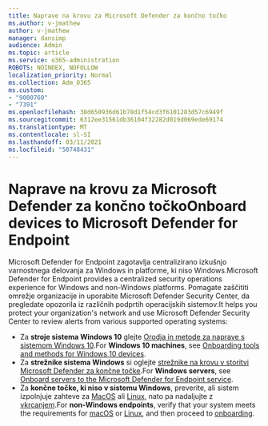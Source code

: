 ```yaml
---
title: Naprave na krovu za Microsoft Defender za končno točko
ms.author: v-jmathew
author: v-jmathew
manager: dansimp
audience: Admin
ms.topic: article
ms.service: o365-administration
ROBOTS: NOINDEX, NOFOLLOW
localization_priority: Normal
ms.collection: Adm_O365
ms.custom:
- "9000760"
- "7391"
ms.openlocfilehash: 38d650936d61b78d1f54cd3f6101283d57c6949f
ms.sourcegitcommit: 6312ee31561db36104f32282d019d069ede69174
ms.translationtype: MT
ms.contentlocale: sl-SI
ms.lasthandoff: 03/11/2021
ms.locfileid: "50748431"
---
```

# <a name="onboard-devices-to-microsoft-defender-for-endpoint"></a><span data-ttu-id="d6cbe-102">Naprave na krovu za Microsoft Defender za končno točko</span><span class="sxs-lookup"><span data-stu-id="d6cbe-102">Onboard devices to Microsoft Defender for Endpoint</span></span>

<span data-ttu-id="d6cbe-103">Microsoft Defender for Endpoint zagotavlja centralizirano izkušnjo varnostnega delovanja za Windows in platforme, ki niso Windows.</span><span class="sxs-lookup"><span data-stu-id="d6cbe-103">Microsoft Defender for Endpoint provides a centralized security operations experience for Windows and non-Windows platforms.</span></span> <span data-ttu-id="d6cbe-104">Pomagate zaščititi omrežje organizacije in uporabite Microsoft Defender Security Center, da pregledate opozorila iz različnih podprtih operacijskih sistemov:</span><span class="sxs-lookup"><span data-stu-id="d6cbe-104">It helps you protect your organization's network and use Microsoft Defender Security Center to review alerts from various supported operating systems:</span></span>

- <span data-ttu-id="d6cbe-105">Za **stroje sistema Windows 10** glejte [Orodja in metode za naprave s sistemom Windows 10](https://go.microsoft.com/fwlink/?linkid=2143460).</span><span class="sxs-lookup"><span data-stu-id="d6cbe-105">For **Windows 10 machines**, see [Onboarding tools and methods for Windows 10 devices](https://go.microsoft.com/fwlink/?linkid=2143460).</span></span>
- <span data-ttu-id="d6cbe-106">Za **strežnike sistema Windows** si oglejte [strežnike na krovu v storitvi Microsoft Defender za končne točke](https://go.microsoft.com/fwlink/?linkid=2143627).</span><span class="sxs-lookup"><span data-stu-id="d6cbe-106">For **Windows servers**, see [Onboard servers to the Microsoft Defender for Endpoint service](https://go.microsoft.com/fwlink/?linkid=2143627).</span></span>
- <span data-ttu-id="d6cbe-107">Za **končne točke, ki niso v sistemu Windows**, preverite, ali sistem izpolnjuje zahteve za [MacOS](https://go.microsoft.com/fwlink/?linkid=2143461) ali [Linux](https://go.microsoft.com/fwlink/?linkid=2143462), nato pa nadaljujte z [vkrcanjem](https://go.microsoft.com/fwlink/?linkid=2143628).</span><span class="sxs-lookup"><span data-stu-id="d6cbe-107">For **non-Windows endpoints**, verify that your system meets the requirements for [macOS](https://go.microsoft.com/fwlink/?linkid=2143461) or [Linux](https://go.microsoft.com/fwlink/?linkid=2143462), and then proceed to [onboarding](https://go.microsoft.com/fwlink/?linkid=2143628).</span></span>
